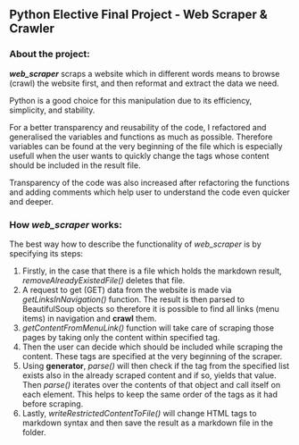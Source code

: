 ## Python Elective Final Project - Web Scraper & Crawler
### About the project:
**_web_scraper_** scraps a website which in different words means to browse (crawl) the website first, and then reformat and extract the data we need. 

Python is a good choice for this manipulation due to its efficiency, simplicity, and stability.

For a better transparency and reusability of the code, I refactored and generalised the variables and functions as much as possible. Therefore variables can be found at the very beginning of the file which is especially usefull when the user wants to quickly change the tags whose content should be included in the result file. 

Transparency of the code was also increased after refactoring the functions and adding comments which help user to understand the code even quicker and deeper.

### How _web_scraper_ works:
The best way how to describe the functionality of _web_scraper_ is by specifying its steps:

1. Firstly, in the case that there is a file which holds the markdown result, _removeAlreadyExistedFile()_ deletes that file.
2. A request to get (GET) data from the website is made via _getLinksInNavigation()_ function. The result is then parsed to BeautifulSoup objects so therefore it is possible to find all links (menu items) in navigation and **crawl** them.
3. _getContentFromMenuLink()_ function will take care of scraping those pages by taking only the content within specified tag. 
4. Then the user can decide which <tags> should be included while scraping the content. These tags are specified at the very beginning of the scraper.
5. Using **generator**, _parse()_ will then check if the tag from the specified list exists also in the already scraped content and if so, yields that value. Then _parse()_ iterates over the contents of that object and call itself on each element. This helps to keep the same order of the tags as it had before scraping.
6. Lastly, _writeRestrictedContentToFile()_ will change HTML tags to markdown syntax and then save the result as a markdown file in the folder.
